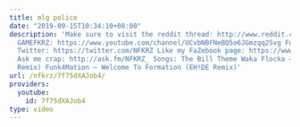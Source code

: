 ```yaml
---
title: mlg police
date: "2019-09-15T10:34:10+08:00"
description: 'Make sure to visit the reddit thread: http://www.reddit.com/r/montageparodies/comments/31bztf/mlg_police/
  GAMEFKRZ: https://www.youtube.com/channel/UCvbNBFNeBQ5o6JGmzqq2Svg Follow me on
  Twitter: https://twitter.com/NFKRZ Like my FaZebook page: https://www.facebook.com/NFKRZ1
  Ask me crap: http://ask.fm/NFKRZ_ Songs: The Bill Theme Waka Flocka – No Handz (CRNKN
  Remix) Funk4Mation – Welcome To Formation (EH!DE Remix)'
url: /nfkrz/7f75dXAJob4/
providers:
  youtube:
    id: 7f75dXAJob4
type: video
---
```

